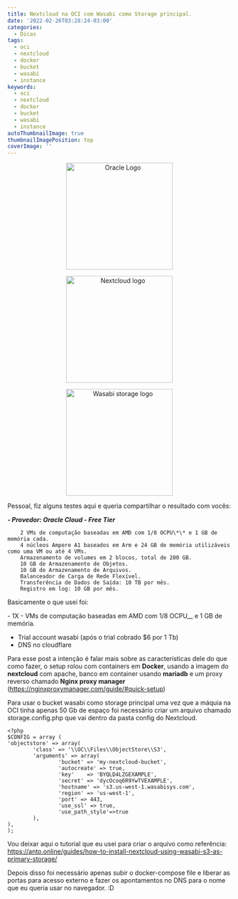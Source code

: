 ```yaml
---
title: Nextcloud na OCI com Wasabi como Storage principal.
date: '2022-02-26T03:28:24-03:00'
categories:
  - Dicas
tags:
  - oci
  - nextcloud
  - docker
  - bucket
  - wasabi
  - instance
keywords:
  - oci
  - nextcloud
  - docker
  - bucket
  - wasabi
  - instance
autoThumbnailImage: true
thumbnailImagePosition: top
coverImage: ''
---
```

<p align="center">

<img src="/images/uploads/oracle_cloud_logo-600x350-1.jpg" width="240" title="Oracle Logo">

</p>

<p align="center">

<img src="/images/uploads/nextcloud-logo.wine.png" width="240" title="Nextcloud logo">

</p>

<p align="center">

<img src="/images/uploads/wasabi_cloud_storage.png" width="240" title="Wasabi storage logo">

</p>

Pessoal, fiz alguns testes aqui e queria compartilhar o resultado com vocês:

**_\- Provedor: Oracle Cloud - Free Tier_**

```Infraestrutura
    2 VMs de computação baseadas em AMD com 1/8 OCPU\*\* e 1 GB de memória cada.
    4 núcleos Ampere A1 baseados em Arm e 24 GB de memória utilizáveis como uma VM ou até 4 VMs.
    Armazenamento de volumes em 2 blocos, total de 200 GB.
    10 GB de Armazenamento de Objetos.
    10 GB de Armazenamento de Arquivos.
    Balanceador de Carga de Rede Flexível.
    Transferência de Dados de Saída: 10 TB por mês.
    Registro em log: 10 GB por mês.
```

Basicamente o que usei foi: 

\- 1X - VMs de computação baseadas em AMD com 1/8 OCPU__ e 1 GB de memória.

* Trial account wasabi (após o trial cobrado $6 por 1 Tb)
* DNS no cloudflare

Para esse post a intenção é falar mais sobre as características dele do que como fazer, o setup rolou com containers em **Docker**, usando a imagem do **nextcloud** com apache, banco em container usando **mariadb** e um proxy reverso chamado **Nginx proxy manager** (<https://nginxproxymanager.com/guide/#quick-setup>)

Para usar o bucket wasabi como storage principal uma vez que a máquia na OCI tinha apenas 50 Gb de espaço foi necessário criar um arquivo chamado storage.config.php que vai dentro da pasta config do Nextcloud.

```
<?php
$CONFIG = array (
'objectstore' => array(
        'class' => '\\OC\\Files\\ObjectStore\\S3',
        'arguments' => array(
                'bucket' => 'my-nextcloud-bucket',
                'autocreate' => true,
                'key'    => 'BYQLD4LZGEXAMPLE',
                'secret' => 'dycOcoq6R9YwTVEXAMPLE',
                'hostname' => 's3.us-west-1.wasabisys.com',
                'region' => 'us-west-1',
                'port' => 443,
                'use_ssl' => true,
                'use_path_style'=>true
        ),
),
);
```

Vou deixar aqui o tutorial que eu usei para criar o arquivo como referência: <https://anto.online/guides/how-to-install-nextcloud-using-wasabi-s3-as-primary-storage/>

Depois disso foi necessário apenas subir o docker-compose file e liberar as portas para acesso externo e fazer os apontamentos no DNS para o nome que eu queria usar no navegador. :D
